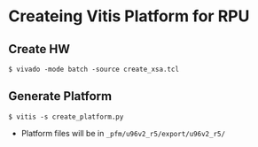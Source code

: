 # Createing Vitis Platform for RPU

## Create HW

```shell-session
$ vivado -mode batch -source create_xsa.tcl
```

## Generate Platform

```shell-session
$ vitis -s create_platform.py
```

- Platform files will be in ``_pfm/u96v2_r5/export/u96v2_r5/``
